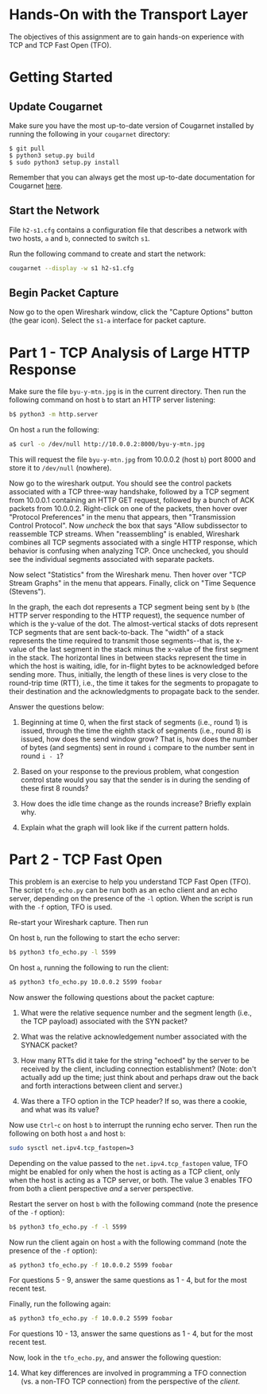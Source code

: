 # Hands-On with the Transport Layer

The objectives of this assignment are to gain hands-on experience with TCP and
TCP Fast Open (TFO).


# Getting Started

 
## Update Cougarnet

Make sure you have the most up-to-date version of Cougarnet installed by
running the following in your `cougarnet` directory:

```
$ git pull
$ python3 setup.py build
$ sudo python3 setup.py install
```

Remember that you can always get the most up-to-date documentation for
Cougarnet [here](https://github.com/cdeccio/cougarnet/blob/main/README.md).


## Start the Network

File `h2-s1.cfg` contains a configuration file that describes a network with
two hosts, `a` and `b`, connected to switch `s1`.

Run the following command to create and start the network:

```bash
cougarnet --display -w s1 h2-s1.cfg
```


## Begin Packet Capture
Now go to the open Wireshark window, click the "Capture Options" button (the
gear icon).  Select the `s1-a` interface for packet capture.


# Part 1 - TCP Analysis of Large HTTP Response

Make sure the file `byu-y-mtn.jpg` is in the current directory.  Then run the
following command on host `b` to start an HTTP server listening:

```bash
b$ python3 -m http.server
```

On host `a` run the following:

```bash
a$ curl -o /dev/null http://10.0.0.2:8000/byu-y-mtn.jpg
```

This will request the file `byu-y-mtn.jpg` from 10.0.0.2 (host `b`) port 8000
and store it to `/dev/null` (nowhere).

Now go to the wireshark output.  You should see the control packets associated
with a TCP three-way handshake, followed by a TCP segment from 10.0.0.1
containing an HTTP GET request, followed by a bunch of ACK packets from
10.0.0.2.  Right-click on one of the packets, then hover over "Protocol
Preferences" in the menu that appears, then "Transmission Control Protocol".
Now _uncheck_ the box that says "Allow subdissector to reassemble TCP streams.
When "reassembling" is enabled, Wireshark combines all TCP segments associated
with a single HTTP response, which behavior is confusing when analyzing TCP.
Once unchecked, you should see the individual segments associated with separate
packets.

Now select "Statistics" from the Wireshark menu.  Then hover over "TCP Stream
Graphs" in the menu that appears.  Finally, click on "Time Sequence (Stevens").

In the graph, the each dot represents a TCP segment being sent by `b` (the HTTP
server responding to the HTTP request), the sequence number of which is the
y-value of the dot.  The almost-vertical stacks of dots represent TCP segments
that are sent back-to-back.  The "width" of a stack represents the time
required to transmit those segments--that is, the x-value of the last segment
in the stack minus the x-value of the first segment in the stack.  The
horizontal lines in between stacks represent the time in which the host is
waiting, idle, for in-flight bytes to be acknowledged before sending more.
Thus, initially, the length of these lines is very close to the round-trip time
(RTT), i.e., the time it takes for the segments to propagate to their
destination and the acknowledgments to propagate back to the sender.  

Answer the questions below:

 1. Beginning at time 0, when the first stack of segments (i.e., round 1) is
    issued, through the time the eighth stack of segments (i.e., round 8) is
    issued, how does the send window grow?  That is, how does the number of
    bytes (and segments) sent in round `i` compare to the number sent in round
    `i - 1`?

 2. Based on your response to the previous problem, what congestion control
    state would you say that the sender is in during the sending of these first
    8 rounds?

 3. How does the idle time change as the rounds increase?  Briefly explain why.

 4. Explain what the graph will look like if the current pattern holds.


# Part 2 - TCP Fast Open

This problem is an exercise to help you understand TCP Fast Open (TFO).  The
script `tfo_echo.py` can be run both as an echo client and an echo server,
depending on the presence of the `-l` option.  When the script is run with the
`-f` option, TFO is used.

Re-start your Wireshark capture.  Then run 

On host `b`, run the following to start the echo server:

```bash
b$ python3 tfo_echo.py -l 5599
```

On host `a`, running the following to run the client:

```bash
a$ python3 tfo_echo.py 10.0.0.2 5599 foobar
```

Now answer the following questions about the packet capture:

 1. What were the relative sequence number and the segment length (i.e., the
    TCP payload) associated with the SYN packet?

 2. What was the relative acknowledgement number associated with the SYNACK packet?

 3. How many RTTs did it take for the string "echoed" by the server to be
    received by the client, including connection establishment?  (Note: don't
    actually add up the time; just think about and perhaps draw out the back
    and forth interactions between client and server.)

 4. Was there a TFO option in the TCP header?  If so, was there a cookie, and
    what was its value?

Now use `Ctrl`-`c` on host `b` to interrupt the running echo server.  Then run
the following on both host `a` and host `b`:

```bash
sudo sysctl net.ipv4.tcp_fastopen=3
```

Depending on the value passed to the `net.ipv4.tcp_fastopen` value, TFO might
be enabled for only when the host is acting as a TCP client, only when the host
is acting as a TCP server, or both.  The value 3 enables TFO from both a client
perspective _and_ a server perspective.

Restart the server on host `b` with the following command (note the presence of
the `-f` option):

```bash
b$ python3 tfo_echo.py -f -l 5599
```

Now run the client again on host `a` with the following command (note the
presence of the `-f` option):

```bash
a$ python3 tfo_echo.py -f 10.0.0.2 5599 foobar
```

For questions 5 - 9, answer the same questions as 1 - 4, but for the most
recent test.

Finally, run the following again:

```bash
a$ python3 tfo_echo.py -f 10.0.0.2 5599 foobar
```

For questions 10 - 13, answer the same questions as 1 - 4, but for the most
recent test.

Now, look in the `tfo_echo.py`, and answer the following question:

 14. What key differences are involved in programming a TFO connection (vs. a
     non-TFO TCP connection) from the perspective of the _client_.

